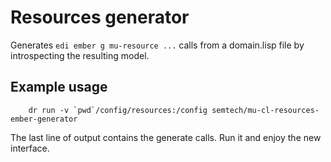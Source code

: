 # Resources generator

Generates `edi ember g mu-resource ...` calls from a domain.lisp file by introspecting the resulting model.

## Example usage

```
    dr run -v `pwd`/config/resources:/config semtech/mu-cl-resources-ember-generator
```

The last line of output contains the generate calls.  Run it and enjoy the new interface.
